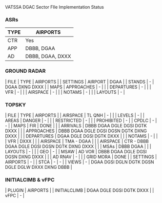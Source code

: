 VATSSA DGAC Sector FIle Implementation Status

### ASRs

| TYPE  | AIRPORTS |
| ----- | -------- |
| CTR   | Yes |
| APP   | DBBB, DGAA |
| AD    | DBBB, DGAA, DXXX |

### GROUND RADAR

| FILE      | TYPE          | AIRPORTS |
| SETTINGS  | AIRPORT       | DGAA |
| STANDS    | -             | DGAA DXNG DXXX |
| MAPS      | APPROACHES    | - |
|           | DEPARTURES    | - |
|           | VFR           | - |
|           | AIRSPACE      | - |
|           | NOTAMS        | - |
|           | LAYOUTS       | - |

### TOPSKY
| FILE      | TYPE          | AIRPORTS |
| AIRSPACE  | TL QNH        | - |
|           | LEVELS        | - |
| AREAS     | DANGER        | - |
|           | RESTRICTED    | - |
|           | PROHIBITED    | - |
| CPDLC     | -             | - |
| MAPS      | FIR           | DONE |
|           | ARRIVALS      | DBBB DGAA DGLE DGSI DGTK DXXX |
|           | APPROACHES    | DBBB DGAA DGLE DGSI DGSN DGTK DXNG DXXX |
|           | DEPARTURES    | DGAA DGLE DGSI DGTK DXXX |
|           | NOTAMS        | - |
|           | VFR           | DXXX |
|           | AIRSPACE      | TMA - DGAA |
|           | AIRSPACE      | CTR - DBBB DGAA DGLE DGSI DGSN DGTK DXNG DXXX |
|           | MSAs          | DBBB DGAA |
|           | LAYOUTS       | - |
|           | GEO           | - |
| MSAW      | AD VOR        | DBBB DGAA DGLE DGSI DGSN DXNG DXXX |
|           | AD RNAV       | - |
|           | GRID MORA     | DONE |
| SETTINGS  | AIRPORTS      | - |
| STCA      | -             | - |
| VIEWS     | -             | DGAA DGSI DGLN DGTK DGSN DGLE DGLW DXXX DXNG DBBB |


### INITIALCIMB & vFPC

| PLUGIN | AIRPORTS |
| INITIALCLIMB  | DGAA DGLE DGSI DGTK DXXX |
| vFPC          | - |